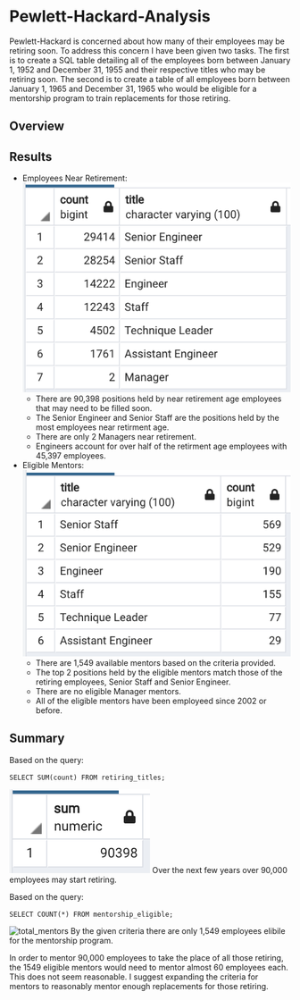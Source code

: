 # Pewlett-Hackard-Analysis
Pewlett-Hackard is concerned about how many of their employees may be retiring soon. To address this concern I have been given two tasks. The first is to create a SQL table detailing all of the employees born between January 1, 1952 and December 31, 1955 and their respective titles who may be retiring soon. The second is to create a table of all employees born between January 1, 1965 and December 31, 1965 who would be eligible for a mentorship program to train replacements for those retiring. 

## Overview

## Results
- Employees Near Retirement:
  ![title counts](Resources/title_counts.png)
  - There are 90,398 positions held by near retirement age employees that may need to be filled soon. 
  - The Senior Engineer and Senior Staff are the positions held by the most employees near retirment age.
  - There are only 2 Managers near retirement.
  - Engineers account for over half of the retirment age employees with 45,397 employees. 
- Eligible Mentors:
  ![mentor titles](Resources/mentor_titles.png)
  - There are 1,549 available mentors based on the criteria provided.
  - The top 2 positions held by the eligible mentors match those of the retiring employees, Senior Staff and Senior Engineer.
  - There are no eligible Manager mentors.
  - All of the eligible mentors have been employeed since 2002 or before.

## Summary
Based on the query:
```
SELECT SUM(count) FROM retiring_titles;
```
![total_retiring](Resources/total_retiring.png)
Over the next few years over 90,000 employees may start retiring.

Based on the query:
```
SELECT COUNT(*) FROM mentorship_eligible;
```
![total_mentors](Resources/total_mentor.png)
By the given criteria there are only 1,549 employees elibile for the mentorship program.

In order to mentor 90,000 employees to take the place of all those retiring, the 1549 eligible mentors would need to mentor almost 60 employees each. This does not seem reasonable. I suggest expanding the criteria for mentors to reasonably mentor enough replacements for those retiring. 

